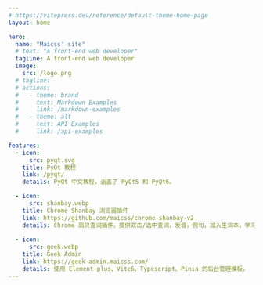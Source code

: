 ```yaml
---
# https://vitepress.dev/reference/default-theme-home-page
layout: home

hero:
  name: "Maicss' site"
  # text: "A front-end web developer"
  tagline: A front-end web developer
  image:
    src: /logo.png
  # tagline: 
  # actions:
  #   - theme: brand
  #     text: Markdown Examples
  #     link: /markdown-examples
  #   - theme: alt
  #     text: API Examples
  #     link: /api-examples

features:
  - icon:
      src: pyqt.svg
    title: PyQt 教程
    link: /pyqt/
    details: PyQt 中文教程，涵盖了 PyQt5 和 PyQt6。

  - icon: 
      src: shanbay.webp
    title: Chrome-Shanbay 浏览器插件
    link: https://github.com/maicss/chrome-shanbay-v2
    details: Chrome 扇贝查词插件，提供双击/选中查词，发音，例句，加入生词本，学习提醒等功能。
    
  - icon: 
      src: geek.webp
    title: Geek Admin
    link: https://geek-admin.maicss.com/
    details: 使用 Element-plus、Vite6、Typescript、Pinia 的后台管理模板。
---
```

